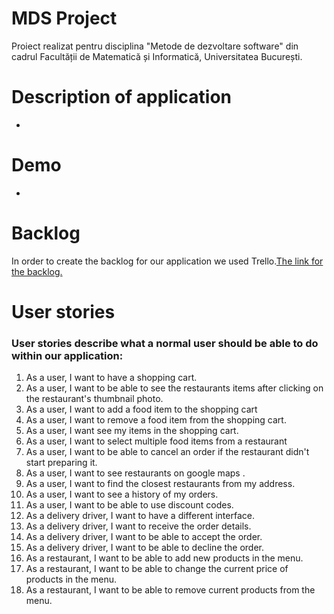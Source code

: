 # MDS Project

Proiect realizat pentru disciplina "Metode de dezvoltare software" din cadrul Facultății de Matematică și Informatică, Universitatea București.

# Description of application

-

# Demo

-

# Backlog

In order to create the backlog for our application we used Trello.[The link for the backlog.](https://trello.com/b/9RWTZwVI/mds-project)


# User stories

### User stories describe what a normal user should be able to do within our application:

1. As a user, I want to have a shopping cart.
2. As a user, I want to be able to see the restaurants items after clicking on the restaurant's thumbnail photo.
3. As a user, I want to add a food item to the shopping cart
4. As a user, I want to remove a food item from the shopping cart.
5. As a user, I want see my items in the shopping cart.
6. As a user, I want to select multiple food items from a restaurant
7. As a user, I want to be able to cancel an order if the restaurant didn't start preparing it.
8. As a user, I want to see restaurants on google maps .
9. As a user, I want to find the closest restaurants from my address.
10. As a user, I want to see a history of my orders.
11. As a user, I want to be able to use discount codes.
12. As a delivery driver, I want to have a different interface.
13. As a delivery driver, I want to receive the order details.
14. As a delivery driver, I want to be able to accept the order.
15. As a delivery driver, I want to be able to decline the order.
16. As a restaurant, I want to be able to add new products  in the menu.
17. As a restaurant, I want to be able to change the current price of products in the menu.
18. As a restaurant, I want to be able to remove current products from the menu. 
